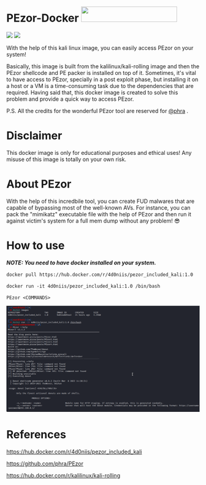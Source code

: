 # PEzor-Docker <img src="https://upload.wikimedia.org/wikipedia/commons/7/79/Docker_%28container_engine%29_logo.png" width=250 height=40>
<img src="https://img.shields.io/badge/Docker-Image-blue">     <img src="https://img.shields.io/badge/PEzor-Packer-blueviolet">

With the help of this kali linux image, you can easily access PEzor on your system! 

Basically, this image is built from the kalilinux/kali-rolling image and then the PEzor shellcode and PE packer is installed on top of it. Sometimes, it's vital to have access to PEzor, specially in a post exploit phase, but installing it on a host or a VM is a time-consuming task due to the dependencies that are required. Having said that, this docker image is created to solve this problem and provide a quick way to access PEzor.


P.S. All the credits for the wonderful PEzor tool are reserved for [@phra]( https://github.com/phra ) .

# Disclaimer
This docker image is only for educational purposes and ethical uses! Any misuse of this image is totally on your own risk. 

# About PEzor
With the help of this incredbile tool, you can create FUD malwares that are capable of bypassing most of the well-known AVs. 
For instance, you can pack the "mimikatz" executable file with the help of PEzor and then run it against victim's system for a full mem dump without any problem! 😎

# How to use
*<b> NOTE: You need to have docker installed on your system. </b>*

```
docker pull https://hub.docker.com/r/4d0niis/pezor_included_kali:1.0
```
```
docker run -it 4d0niis/pezor_included_kali:1.0 /bin/bash
```
```
PEzor <COMMANDS>
```

<img src="https://raw.githubusercontent.com/4D0niiS/PEzor-Docker/main/PEzor_docker.png?token=GHSAT0AAAAAABSJNQCE2IVME72JKYJYXYGOYRI2I5Q">


# References
https://hub.docker.com/r/4d0niis/pezor_included_kali

https://github.com/phra/PEzor

https://hub.docker.com/r/kalilinux/kali-rolling



